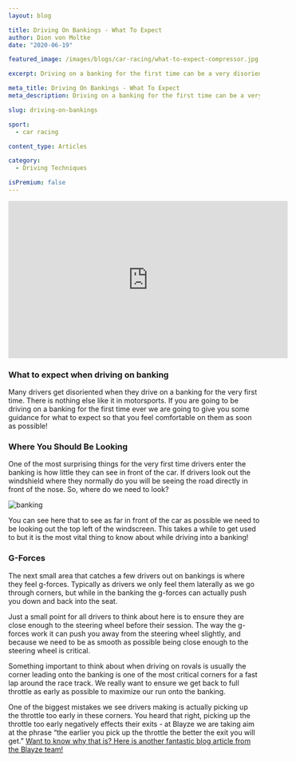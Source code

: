 ```yaml
---
layout: blog

title: Driving On Bankings - What To Expect
author: Dion von Moltke
date: "2020-06-19"

featured_image: /images/blogs/car-racing/what-to-expect-compressor.jpg

excerpt: Driving on a banking for the first time can be a very disorientating feeling.  Here we give drivers everything they need to know to feel comfortable driving on a banking!

meta_title: Driving On Bankings - What To Expect
meta_description: Driving on a banking for the first time can be a very disorientating feeling.  Here we give drivers everything they need to know to feel comfortable driving on a banking!

slug: driving-on-bankings

sport:
  - car racing

content_type: Articles

category:
  - Driving Techniques

isPremium: false
---
```


<iframe title="Blog iFrame" id="videoIframe" width="560" height="315" src="https://www.youtube.com/embed/B2CMavWkcQI" frameborder="0" allow="accelerometer; autoplay; encrypted-media; gyroscope; picture-in-picture" allowfullscreen></iframe>

### What to expect when driving on banking

Many drivers get disoriented when they drive on a banking for the very first time. There is nothing else like it in motorsports. If you are going to be driving on a banking for the first time ever we are going to give you some guidance for what to expect so that you feel comfortable on them as soon as possible!

### Where You Should Be Looking

One of the most surprising things for the very first time drivers enter the banking is how little they can see in front of the car. If drivers look out the windshield where they normally do you will be seeing the road directly in front of the nose. So, where do we need to look?

![banking](https://blayze.io/assets/images/blogs/car-racing/banking.jpg)

You can see here that to see as far in front of the car as possible we need to be looking out the top left of the windscreen. This takes a while to get used to but it is the most vital thing to know about while driving into a banking!

### G-Forces

The next small area that catches a few drivers out on bankings is where they feel g-forces. Typically as drivers we only feel them laterally as we go through corners, but while in the banking the g-forces can actually push you down and back into the seat.

Just a small point for all drivers to think about here is to ensure they are close enough to the steering wheel before their session. The way the g-forces work it can push you away from the steering wheel slightly, and because we need to be as smooth as possible being close enough to the steering wheel is critical.

Something important to think about when driving on rovals is usually the corner leading onto the banking is one of the most critical corners for a fast lap around the race track. We really want to ensure we get back to full throttle as early as possible to maximize our run onto the banking.

One of the biggest mistakes we see drivers making is actually picking up the throttle too early in these corners. You heard that right, picking up the throttle too early negatively effects their exits - at Blayze we are taking aim at the phrase “the earlier you pick up the throttle the better the exit you will get.” [Want to know why that is? Here is another fantastic blog article from the Blayze team!](https://blayze.io/blog/car-racing/does-an-earlier-throttle-application-mean-a-better-exit)
